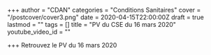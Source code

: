 +++
author = "CDAN"
categories = "Conditions Sanitaires"
cover = "/postcover/cover3.png"
date = 2020-04-15T22:00:00Z
draft = true
lastmod = ""
tags = []
title = "PV du CSE du 16 mars 2020"
youtube_video_id = ""

+++
Retrouvez le PV du 16 mars 2020